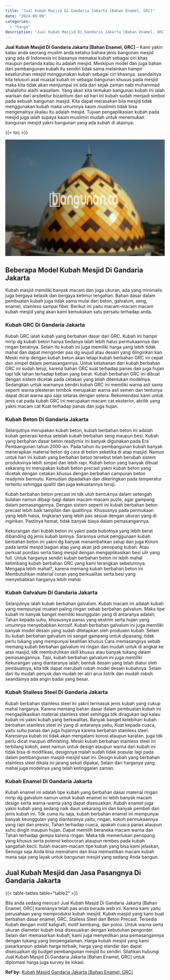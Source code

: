 ```yaml
---
title: "Jual Kubah Masjid Di Gandaria Jakarta [Bahan Enamel, GRC]"
date: "2024-09-09"
categories: 
  - "harga"
description: "Jual Kubah Masjid Di Gandaria Jakarta [Bahan Enamel, GRC]. Bila anda sedang mencari Jual Kubah Masjid Di Gandaria Jakarta [Bahan Enamel, GRC] karenanya tel..."
---
```


**Jual Kubah Masjid Di Gandaria Jakarta \[Bahan Enamel, GRC\]** – Kami yakin kalau anda seorang muslim anda ketahui bahwa jenis bangunan mesjid yang ada di Indonesia ini biasanya memakai kubah sebagai ciri khas maupun pertanda kalau itu adalah mesjid. Meskipun model dan juga bahan dari pembangunan kubah itu sendiri tidak sama melainkan hampir keseluruhan mesjid menggunakan kubah sebagai ciri khasnya. seandainya kita telusuri asal muasal kubah ini sebagai bangunan khusus pada mesjid maka kita tidak akan menjumpai ini ada dari sejak zaman nabi muhammad shalallohu alaihi wasallam. Yang akan kita temukan bangunan kubah ini ialah warisan dari arsitektur bizantium dan sd hari ini kubah sudah menjadi simbol pada sebuah bangunan masjid. Kita dapat merasakan bila mesjid tidak menggunakan kubah maka umumnya kaum muslimin tidak bisa mengenalnya jikalau itu adalah mesjid. Tujuan pengaplikasian kubah pada mesjid juga ialah supaya kaum muslimin mudah untuk menemukan bangunan mesjid yakni bangunan yang ada kubah di atasnya.

{{< toc >}}

![Jual Kubah Masjid Di Gandaria Jakarta [Bahan Enamel, GRC]](/images/jual-kubah-masjid-37.png)

## Beberapa Model Kubah Mesjid Di Gandaria Jakarta

Kubah masjid memiliki banyak macam dan juga ukuran, ada yang minimalis juga bergaya kelasik dan bergaya ketimur tengahan. Bahan dasar dalam pembuatan kubah juga tidak sama mulai dari beton, galvalum, seng, enamel, stainless sampai fiber. Berikut ini yaitu macam-macam macam kubah mesjid yang akan kami kemukakan satu persatu terhadap anda.

### Kubah GRC Di Gandaria Jakarta

Kubah GRC ialah kubah yang berbahan dasar dari GRC. Kubah ini hampir mirip dg kubah beton hanya bedanya ialah lebih halus permukaannya dan ringan beratnya. Selain itu kubah ini juga memiliki harga yang lebih tidak mahal dan dapat mengorder pas dg wujud atau desain yang diinginkan kan. Meski mirip dengan kubah beton akan tetapi kubah berbahan GRC ini cepat dan simpel dalam pemasangannya. Untuk ketahanan dari kubah berbahan GRC ini sudah teruji, karena bahan GRC kuat terhadap panas dan juga hujan tapi tdk tahan terhadap beban yang berat. Kubah berbahan GRC ini dibuat dengan sistem dicetak pada cetakan yang telah ditentukan modelnya. Sedangkan untuk warnanya sendiri kubah GRC ini memiliki warna asli sama seperti warna plesteran tembok merupakan warna asli semen dan tentunya dapat dicat warna apa saja selaras dengan selera. Rekomendasi kami untuk jenis cat pada kubah GRC ini merupakan macam cat eksterior, akrilik yang yakni macam cat Kuat terhadap panas dan juga hujan.

### Kubah Beton Di Gandaria Jakarta

Selanjutnya merupakan kubah beton, kubah berbahan beton ini adalah kubah generasi kedua setelah kubah berbahan seng maupun besi. Kubah yang berbahan dasar beton readymix ini banyak digunakan pada Era Pembangunan tahun 2000-an. Pada tahun itu pembangunan kubah banyak menerapkan material beton dg cara di beton seketika di atap masjid. Namun untuk hari ini kubah yang berbahan beton tersebut telah berubah sistem produksinya lebih simpel dan lebih rapi. Kubah beton yang banyak dibuat sekarang ini merupakan kubah beton precast yakni kubah beton yang dicetak dengan cetakan khusus dengan berbahan campuran beton readymix bermutu. Kemudian dipadatkan dan dikeringkan pada temperatur tertentu sehingga qualiti dan juga kekuatannya teruji.

Kubah berbahan beton precast ini tdk utuh bentuknya dalam setengah bulatan namun dibagi-bagi dalam macam-macam puzle, agar gampang dalam pemasangannya. Dengan sistem seperti ini kubah berbahan beton precast lebih baik tampilan dan qualitinya. Khususnya pada permukaan yang lebih halus, lingkaran yang lebih pas sesuai dengan ukuran yang di inginkan. Pastinya hemat, tidak banyak biaya dalam pemasangannya.

Kekurangan dari kubah beton ini yakni pada bobotnya yang lebih berat dibanding dg jenis kubah lainnya. Sarannya untuk penggunaan kubah berbahan beton ini yakni dg banyak menambahkan selup dan juga Kolom pada lantai mesjid bagian atap yang akan jadi penopang kubah. Atau perkuat pondasi serta tiang mesjid dengan mengaplikasikan besi ulir yang full. Untuk harganya sendiri kubah berbahan beton ini lebih mahal ketimbang kubah berbahan GRC yang kami terangkan sebelumnya. Mengapa lebih mahal?, karena memang kubah berbahan beton ini Membutuhkan material coran yang berkualitas serta besi yang menyebabkan harganya lebih mahal.

### Kubah Galvalum Di Gandaria Jakarta

Selanjutnya ialah kubah berbahan galvalum. Kubah macam ini adalah kubah yang mempunyai muatan paling ringan sebab berbahan galvalum. Maka tipe kubah ini banyak banget memiliki keunggulan yang di antaranya adalah; Tahan kepada suhu, khususnya panas yang ekstrim serta hujan yang umumnya menyebabkan korosif. Kubah berbahan galvalum ini juga memiliki banyak model desain yang sudah ditetapkan oleh produsen kubah. Selain itu kubah berbahan galvalum ini sangat gampang untuk dipasang, tidak perlu tukang yang mempunyai keahlian khusus Cara memasangnya sebab memang kubah berbahan galvalum ini ringan dan mudah untuk di angkat ke atas masjid, tdk membutuhkan skill khusus atau banyak tukang dalam pemasangannya. Tapi, kubah berbahan galvalum ini juga memiliki Kekurangan yang diantaranya ialah; bentuk desain yang telah diatur oleh pembuatnya, kita tdk dapat merubah rubah model desain kubahnya. Selain dari itu mudah penyok dan mudah ter aliri arus listrik dan mudah roboh seandainya ada angin badai yang besar.

### Kubah Stailess Steel Di Gandaria Jakarta

Kubah berbahan stainless steel ini yakni termasuk jenis kubah yang cukup mahal harganya. Karena memang bahan dasar dalam pembuatan kubah ini mengaplikasikan material stainless steel sehingga tdk diragukan lagi kalau kubah ini yakni kubah yang berkwalitas. Banyak banget kelebihan kubah berbahan stainless steel ini yang di antaranya yaitu; Kuat kepada cuaca, yaitu suhu panas dan juga hujannya karena berbahan stainless steel. Karenanya kubah ini tidak akan mengalami korosi ataupun karatan, juga tdk perlu dicat maupun difinishing. Meski kubah berbahan stainless steel ini terbilang kokoh, awet namun untuk design ataupun warna dari kubah ini tidak bisa di modifikasi, designnya malah sudah tidak popular lagi pada dalam pembangunan masjid-mesjid saat ini. Design kubah yang berbahan stainless steel dikala ini jarang sekali dipakai, Selain dari harganya yang mahal juga modelnya yang telah ketinggalan zaman.

### Kubah Enamel Di Gandaria Jakarta

Kubah enamel ini adalah tipe kubah yang berbahan dasar material ringan mirip dg galvalum namun untuk kubah enamel ini lebih banyak macam design serta warna-warna yang dapat disesuaikan. Kubah enamel juga yakni kubah yang sedang naik daun sekarang ini dan banyak pembeli dari jenis kubah ini. Tdk cuma itu saja, kubah berbahan enamel ini mempunyai banyak keunggulan yang diantaranya yaitu; ringan, kokoh permukaannya yang rapi dan presisi, Tahan terhadap cuaca, apakah cuaca panas ataupun suhu dingin maupun hujan. Dapat memilih beraneka macam warna dan Tahan terhadap gempa karena ringan. Maka tdk memerlukan penopang yang khusus serta potensi kebocoran ataupun rembes pada kubah sangatlah kecil. Itulah macam-macam tipe kubah yang bisa kami jelaskan, Semoga saja Anda bisa memahami dan bisa memastikan macam kubah mana saja yang layak untuk bangunan mesjid yang sedang Anda bangun.

## Jual Kubah Mesjid dan Jasa Pasangnya Di Gandaria Jakarta

{{< table-tables table="table2" >}}

Bila anda sedang mencari Jual Kubah Masjid Di Gandaria Jakarta \[Bahan Enamel, GRC\] karenanya telah pas anda berada web ini. Karena kami yaitu perusahaan yang memproduksi kubah mesjid. Kubah masjid yang kami buat berbahan dasar enamel, GRC, Stailess Steel dan Beton Precast. Tersedia Kubah dengan motif kaligrafi, motif kembang, dan polos. Untuk warna serta ukuran diameter kubah bisa disesuaikan dengan kebutuhan pengorder. Selain dari memasarkan kubah, kami juga menyedikan jasa pemasangannya dengan tukang yang berpengalaman. Harga kubah mesjid yang kami pasarkanpun adalah harga terbaik, harga yang standar dan dapat disesuaikan dg budget pembangunan mesjid itu sendiri. Silahkan hubungi Jual Kubah Masjid Di Gandaria Jakarta \[Bahan Enamel, GRC\] untuk diplomasi harga juga survey ke lokasi.

**Ref by:** [Kubah Masjid Gandaria Jakarta [Bahan Enamel, GRC]](https://id.wikipedia.org/wiki/Kubah)
